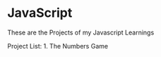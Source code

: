 # JavaScript
These are the Projects of my Javascript Learnings

Project List:
    1. The Numbers Game
        